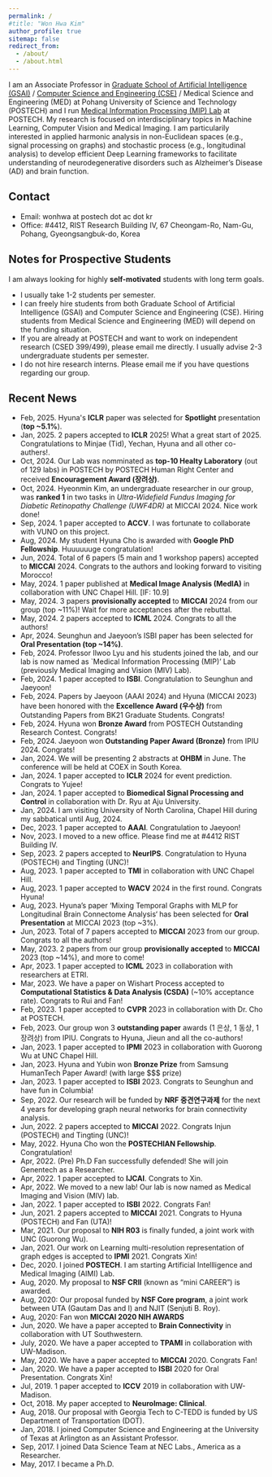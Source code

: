 ```yaml
---
permalink: /
#title: "Won Hwa Kim"
author_profile: true
sitemap: false
redirect_from: 
  - /about/
  - /about.html
---
```


I am an Associate Professor in [Graduate School of Artificial Intelligence (GSAI)](https://ai.postech.ac.kr/, "GSAI") / [Computer Science and Engineering (CSE)](https://cse.postech.ac.kr/ "CSE") / Medical Science and Engineering (MED) at Pohang University of Science and Technology (POSTECH) and I run [Medical Information Processing (MIP) Lab](http://mip.postech.ac.kr "MIP") at POSTECH. 
My research is focused on interdisciplinary topics in Machine Learning, Computer Vision and Medical Imaging. I am particularily interested in applied harmonic analysis in non-Euclidean spaces (e.g., signal processing on graphs) and stochastic process (e.g., longitudinal analysis) to develop efficient Deep Learning frameworks to facilitate understanding of neurodegenerative disorders such as Alzheimer’s Disease (AD) and brain function.

<!-- This is an example of a [link](http://github.com "Github"). -->
<!-- You can find my [Curriculum Vitae](../files/cv_wonhwa_202404.pdf "CV") here.  -->

Contact
-----
* Email: wonhwa at postech dot ac dot kr
* Office: #4412, RIST Research Building IV, 67 Cheongam-Ro, Nam-Gu, Pohang, Gyeongsangbuk-do, Korea


Notes for Prospective Students
-----
I am always looking for highly **self-motivated** students with long term goals.  
* I usually take 1-2 students per semester. 
* I can freely hire students from both Graduate School of Artificial Intelligence (GSAI) and Computer Science and Engineering (CSE). Hiring students from Medical Science and Engineering (MED) will depend on the funding situation. 
* If you are already at POSTECH and want to work on independent research (CSED 399/499), please email me directly. I usually advise 2-3 undergraduate students per semester. 
* I do not hire research interns. Please email me if you have questions regarding our group. 
<!-- I do not hire summer or winter interns as I make several (business) trips during those times.   -->


Recent News
-----
* Feb, 2025. Hyuna's **ICLR** paper was selected for **Spotlight** presentation (**top ~5.1%**). 
* Jan, 2025. 2 papers accepted to **ICLR** 2025! What a great start of 2025. Congratulations to Minjae (Tid), Yechan, Hyuna and all other co-authers!. 
* Oct, 2024. Our Lab was nomminated as **top-10 Healty Laboratory** (out of 129 labs) in POSTECH by POSTECH Human Right Center and received **Encouragement Award (장려상)**. 
* Oct, 2024. Hyeonmin Kim, an undergraduate researcher in our group, was **ranked 1** in two tasks in *Ultra-Widefield Fundus Imaging for Diabetic Retinopathy Challenge (UWF4DR)* at MICCAI 2024. Nice work done!
* Sep, 2024. 1 paper accepted to **ACCV**. I was fortunate to collaborate with VUNO on this project. 
* Aug, 2024. My student Hyuna Cho is awarded with **Google PhD Fellowship**. Huuuuuuge congratulation!
* Jun, 2024. Total of 6 papers (5 main and 1 workshop papers) accepted to **MICCAI** 2024. Congrats to the authors and looking forward to visiting Morocco!
* May, 2024. 1 paper published at **Medical Image Analysis (MedIA)** in collaboration with UNC Chapel Hill. [IF: 10.9]
* May, 2024. 3 papers **provisionally accepted** to **MICCAI** 2024 from our group (top ~11%)! Wait for more acceptances after the rebuttal.
* May, 2024. 2 papers accepted to **ICML** 2024. Congrats to all the authors!
* Apr, 2024. Seunghun and Jaeyoon’s ISBI paper has been selected for **Oral Presentation (top ~14%)**.
* Feb, 2024. Professor Ilwoo Lyu and his students joined the lab, and our lab is now named as `Medical Information Processing (MIP)’ Lab (previously Medical Imaging and Vision (MIV) Lab).
* Feb, 2024. 1 paper accepted to **ISBI**. Congratulation to Seunghun and Jaeyoon!
* Feb, 2024. Papers by Jaeyoon (AAAI 2024) and Hyuna (MICCAI 2023) have been honored with the **Excellence Award (우수상)** from Outstanding Papers from BK21 Graduate Students. Congrats!
* Feb, 2024. Hyuna won **Bronze Award** from POSTECH Outstanding Research Contest. Congrats!
* Feb, 2024. Jaeyoon won **Outstanding Paper Award (Bronze)** from IPIU 2024. Congrats!
* Jan, 2024. We will be presenting 2 abstracts at **OHBM** in June. The conference will be held at COEX in South Korea.
* Jan, 2024. 1 paper accepted to **ICLR** 2024 for event prediction. Congrats to Yujee!
* Jan, 2024. 1 paper accepted to **Biomedical Signal Processing and Control** in collaboration with Dr. Ryu at Aju University.
* Jan, 2024. I am visiting University of North Carolina, Chapel Hill during my sabbatical until Aug, 2024.
* Dec, 2023. 1 paper accepted to **AAAI**. Congratulation to Jaeyoon!
* Nov, 2023. I moved to a new office. Please find me at #4412 RIST Building IV.
* Sep, 2023. 2 papers accepted to **NeurIPS**. Congratulation to Hyuna (POSTECH) and Tingting (UNC)!
* Aug, 2023. 1 paper accepted to **TMI** in collaboration with UNC Chapel Hill.
* Aug, 2023. 1 paper accepted to **WACV** 2024 in the first round. Congrats Hyuna!
* Aug, 2023. Hyuna’s paper ‘Mixing Temporal Graphs with MLP for Longitudinal Brain Connectome Analysis‘ has been selected for **Oral Presentation** at MICCAI 2023 (top ~3%).
* Jun, 2023. Total of 7 papers accepted to **MICCAI** 2023 from our group. Congrats to all the authors!
* May, 2023. 2 papers from our group **provisionally accepted** to **MICCAI** 2023 (top ~14%), and more to come!
* Apr, 2023. 1 paper accepted to **ICML** 2023 in collaboration with researchers at ETRI.
* Mar, 2023. We have a paper on Wishart Process accepted to **Computational Statistics & Data Analysis (CSDA)** (~10% acceptance rate). Congrats to Rui and Fan!
* Feb, 2023. 1 paper accepted to **CVPR** 2023 in collaboration with Dr. Cho at POSTECH.
* Feb, 2023. Our group won 3 **outstanding paper** awards (1 은상, 1 동상, 1 장려상) from IPIU. Congrats to Hyuna, Jieun and all the co-authors!
* Jan, 2023. 1 paper accepted to **IPMI** 2023 in collaboration with Guorong Wu at UNC Chapel Hill.
* Jan, 2023. Hyuna and Yubin won **Bronze Prize** from Samsung HumanTech Paper Award! (with large $$$ prize)
* Jan, 2023. 1 paper accepted to **ISBI** 2023. Congrats to Seunghun and have fun in Columbia!
* Sep, 2022. Our research will be funded by **NRF 중견연구과제** for the next 4 years for developing graph neural networks for brain connectivity analysis.
* Jun, 2022. 2 papers accepted to **MICCAI** 2022. Congrats Injun (POSTECH) and Tingting (UNC)!
* May, 2022. Hyuna Cho won the **POSTECHIAN Fellowship**. Congratulation!
* Apr, 2022. (Pre) Ph.D Fan successfully defended! She will join Genentech as a Researcher.
* Apr, 2022. 1 paper accepted to **IJCAI**. Congrats to Xin.
* Apr, 2022. We moved to a new lab! Our lab is now named as Medical Imaging and Vision (MIV) lab. 
* Jan, 2022. 1 paper accepted to **ISBI** 2022. Congrats Fan!
* Jun, 2021. 2 papers accepted to **MICCAI** 2021. Congrats to Hyuna (POSTECH) and Fan (UTA)!
* Mar, 2021. Our proposal to **NIH R03** is finally funded, a joint work with UNC (Guorong Wu).
* Jan, 2021. Our work on Learning multi-resolution representation of graph edges is accepted to **IPMI** 2021. Congrats Xin!
* Dec, 2020. I joined **POSTECH**. I am starting Artificial Intellligence and Medical Imaging (AIMI) Lab. 
* Aug, 2020. My proposal to **NSF CRII** (known as “mini CAREER”) is awarded.
* Aug, 2020: Our proposal funded by **NSF Core program**, a joint work between UTA (Gautam Das and I) and NJIT (Senjuti B. Roy).
* Aug, 2020: Fan won **MICCAI 2020 NIH AWARDS**
* Jun, 2020. We have a paper accepted to **Brain Connectivity** in collaboration with UT Southwestern.
* July, 2020. We have a paper accepted to **TPAMI** in collaboration with UW-Madison.
* May, 2020. We have a paper accepted to **MICCAI** 2020. Congrats Fan!
* Jan, 2020. We have a paper accepted to **ISBI** 2020 for Oral Presentation. Congrats Xin! 
* Jul, 2019. 1 paper accepted to **ICCV** 2019 in collaboration with UW-Madison. 
* Oct, 2018. My paper accepted to **NeuroImage: Clinical**. 
* Aug, 2018. Our proposal with Georgia Tech to C-TEDD is funded by US Department of Transportation (DOT).
* Jan, 2018. I joined Computer Science and Engineering at the University of Texas at Arlington as an Assistant Professor. 
* Sep, 2017. I joined Data Science Team at NEC Labs., America as a Researcher. 
* May, 2017. I became a Ph.D. 
